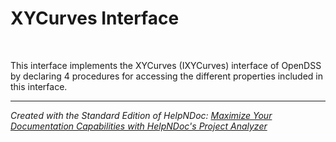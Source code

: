 # XYCurves Interface

&nbsp;

This interface implements the XYCurves (IXYCurves) interface of OpenDSS by declaring 4 procedures for accessing the different properties included in this interface.


***
_Created with the Standard Edition of HelpNDoc: [Maximize Your Documentation Capabilities with HelpNDoc's Project Analyzer](<https://www.helpndoc.com/feature-tour/advanced-project-analyzer/>)_
